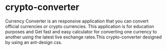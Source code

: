 # crypto-converter
Currency Converter is an responsive application that you can convert official currencies or crypto currencies. This application is for education purposes and Get fast and easy calculator for converting one currency to another using the latest live exchange rates.This crypto-converter designed by using an ant-design css.
